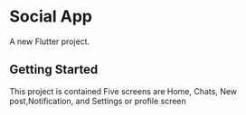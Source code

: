 # Social App

A new Flutter project.

## Getting Started

This project is contained Five screens are Home, Chats, New post,Notification, and Settings or profile screen


